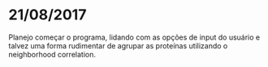 # 21/08/2017
Planejo começar o programa, lidando com as opções de input do usuário e talvez uma forma rudimentar de agrupar as proteínas
utilizando o neighborhood correlation.
